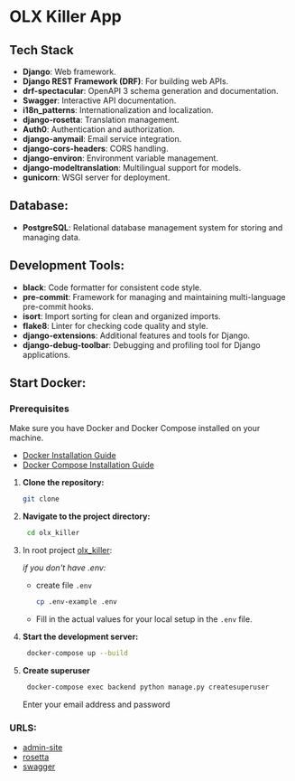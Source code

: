 # OLX Killer App

## Tech Stack

- **Django**: Web framework.
- **Django REST Framework (DRF)**: For building web APIs.
- **drf-spectacular**: OpenAPI 3 schema generation and documentation.
- **Swagger**: Interactive API documentation.
- **i18n_patterns**: Internationalization and localization.
- **django-rosetta**: Translation management.
- **Auth0**: Authentication and authorization.
- **django-anymail**: Email service integration.
- **django-cors-headers**: CORS handling.
- **django-environ**: Environment variable management.
- **django-modeltranslation**: Multilingual support for models.
- **gunicorn**: WSGI server for deployment.

## Database:

- **PostgreSQL**: Relational database management system for storing and managing data.

## Development Tools:

- **black**: Code formatter for consistent code style.
- **pre-commit**: Framework for managing and maintaining multi-language pre-commit hooks.
- **isort**: Import sorting for clean and organized imports.
- **flake8**: Linter for checking code quality and style.
- **django-extensions**: Additional features and tools for Django.
- **django-debug-toolbar**: Debugging and profiling tool for Django applications.

## Start Docker:

### Prerequisites

Make sure you have Docker and Docker Compose installed on your machine.

- [Docker Installation Guide](https://docs.docker.com/get-docker/)
- [Docker Compose Installation Guide](https://docs.docker.com/compose/install/)


1. **Clone the repository:**

    ```bash
    git clone 
    ```

2. **Navigate to the project directory:**

   ```bash
    cd olx_killer
    ```

3. In root project [olx_killer](./):

   *if you don't have .env:*
    - create file `.env`
      ```bash
      cp .env-example .env
      ```
    - Fill in the actual values for your local setup in the `.env` file.

4. **Start the development server:**
   ```bash
    docker-compose up --build
    ```
   
5. **Create superuser**
   ```bash
    docker-compose exec backend python manage.py createsuperuser 
    ```
   Enter your email address and password
   

### URLS:
   - [admin-site](http://localhost:8000/ru/admin/)
   - [rosetta](http://localhost:8000/rosetta/)
   - [swagger](http://localhost:8000/api/v1/swagger/)